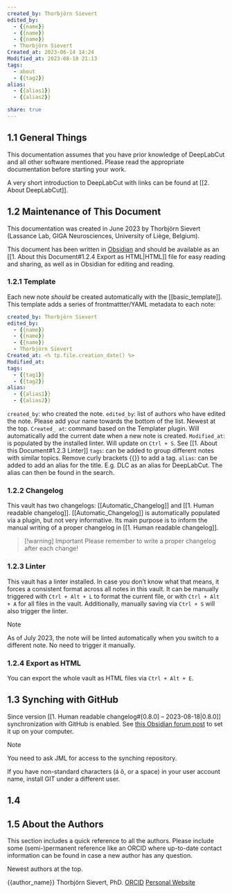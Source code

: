 ```yaml
---
created_by: Thorbjörn Sievert
edited_by:
  - {{name}}
  - {{name}}
  - {{name}}
  - Thorbjörn Sievert
Created_at: 2023-06-14 14:24
Modified_at: 2023-08-18 21:13
tags:
  - about
  - {{tag2}}
alias:
  - {{alias1}}
  - {{alias2}}

share: true
---
```


## 1.1 General Things
This documentation assumes that you have prior knowledge of DeepLabCut and all other software mentioned.
Please read the appropriate documentation before starting your work.

A very short introduction to DeepLabCut with links can be found at [[2. About DeepLabCut]].

## 1.2 Maintenance of This Document
This documentation was created in June 2023 by Thorbjörn Sievert (Lassance Lab, GIGA Neurosciences, University of Liège, Belgium).

This document has been written in [Obsidian](https://obsidian.md/) and should be available as an [[1. About this Document#1.2.4 Export as HTML|HTML]] file for easy reading and sharing, as well as in Obsidian for editing and reading.

### 1.2.1 Template
Each new note *should* be created automatically with the [[basic_template]]. This template adds a series of frontmattter/YAML metadata to each note:

```YAML
created_by: Thorbjörn Sievert
edited_by:
  - {{name}}
  - {{name}}
  - {{name}}
  - Thorbjörn Sievert
Created_at: <% tp.file.creation_date() %>
Modified_at: 
tags: 
  - {{tag1}}
  - {{tag2}}
alias: 
  - {{alias1}}
  - {{alias2}}
```

`created_by`: who created the note.
`edited_by`: list of authors who have edited the note. Please add your name towards the bottom of the list. Newest at the top.
`Created_ at`: command based on the Templater plugin. Will automatically add the current date when a new note is created.
`Modified_at`: is populated by the installed linter. Will update on `Ctrl + S`. See [[1. About this Document#1.2.3 Linter]]
`tags`: can be added to group different notes with similar topics. Remove curly brackets {{}} to add a tag.
`alias`: can be added to add an alias for the title. E.g. DLC as an alias for DeepLabCut. The alias can then be found in the search.

### 1.2.2 Changelog
This vault has two changelogs: [[Automatic_Changelog]] and [[1. Human readable changelog]].
[[Automatic_Changelog]] is automatically populated via a plugin, but not very informative. Its main purpose is to inform the manual writing of a proper changelog in [[1. Human readable changelog]].

> [!warning] Important
> Please remember to write a proper changelog after each change!

### 1.2.3 Linter
This vault has a linter installed.
In case you don’t know what that means, it forces a consistent format across all notes in this vault.
It can be manually triggered with `Ctrl + Alt + L` to format the current file, or with `Ctrl + Alt + A` for all files in the vault.
Additionally, manually saving via `Ctrl + S` will also trigger the linter.

> [!note]
> As of July 2023, the note will be linted automatically when you switch to a different note. No need to trigger it manually.

### 1.2.4 Export as HTML
You can export the whole vault as HTML files via `Ctrl + Alt + E`.

## 1.3 Synching with GitHub
Since version [[1. Human readable changelog#[0.8.0] – 2023-08-18|0.8.0]] synchronization with GitHub is enabled.
See [this Obsidian forum post](https://forum.obsidian.md/t/guide-a-relatively-simple-guide-on-syncing-windows-with-ios-using-git/46547) to set it up on your computer.

> [!note]
> You need to ask JML for access to the synching repository.
> 
> If you have non-standard characters (á ô, or a space) in your user account name, install GIT under a different user.

## 1.4

## 1.5 About the Authors
This section includes a quick reference to all the authors.
Please include some (semi-)permanent reference like an ORCID where up-to-date contact information can be found in case a new author has any question.

Newest authors at the top.


{{author_name}}
Thorbjörn Sievert, PhD. [ORCID](https://orcid.org/0000-0002-4242-3779) [Personal Website](https://tsievert.com/)
